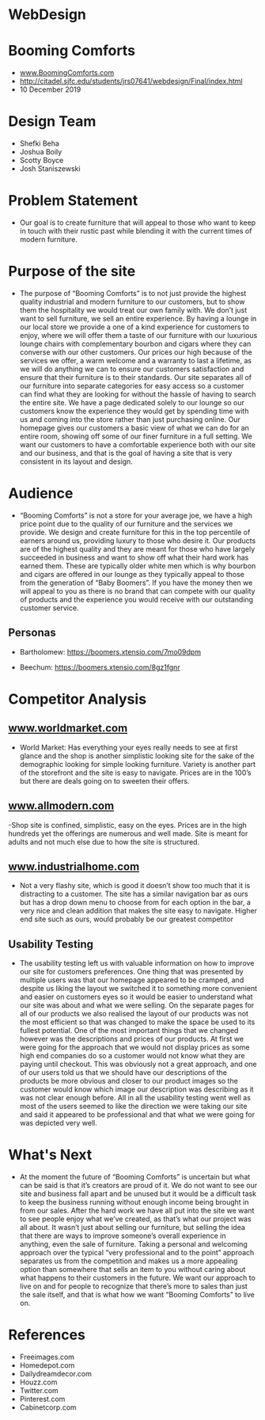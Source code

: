 # WebDesign


# Booming Comforts #
- www.BoomingComforts.com
- http://citadel.sjfc.edu/students/jrs07641/webdesign/Final/index.html
- 10 December 2019

# Design Team
- Shefki Beha
- Joshua Boily
- Scotty Boyce
- Josh Staniszewski

# Problem Statement
- Our goal is to create furniture that will appeal to those who want to keep in touch with their rustic past while blending it with the current times of modern furniture.

# Purpose of the site
- The purpose of “Booming Comforts” is to not just provide the highest quality industrial and modern furniture to our customers, but to show them the hospitality we would treat our own family with. We don’t just want to sell furniture, we sell an entire experience. By having a lounge in our local store we provide a one of a kind experience for customers to enjoy, where we will offer them a taste of our furniture with our luxurious lounge chairs with complementary bourbon and cigars where they can converse with our other customers. Our prices our high because of the services we offer, a warm welcome and a warranty to last a lifetime, as we will do anything we can to ensure our customers satisfaction and ensure that their furniture is to their standards. Our site separates all of our furniture into separate categories for easy access so a customer can find what they are looking for without the hassle of having to search the entire site. We have a page dedicated solely to our lounge so our customers know the experience they would get by spending time with us and coming into the store rather than just purchasing online. Our homepage gives our customers a basic view of what we can do for an entire room, showing off some of our finer furniture in a full setting. We want our customers to have a comfortable experience both with our site and our business, and that is the goal of having a site that is very consistent in its layout and design.

# Audience
- “Booming Comforts” is not a store for your average joe, we have a high price point due to the quality of our furniture and the services we provide. We design and create furniture for this in the top percentile of earners around us, providing luxury to those who desire it. Our products are of the highest quality and they are meant for those who have largely succeeded in business and want to show off what their hard work has earned them. These are typically older white men which is why bourbon and cigars are offered in our lounge as they typically appeal to those from the generation of “Baby Boomers”. If you have the money then we will appeal to you as there is no brand that can compete with our quality of products and the experience you would receive with our outstanding customer service.

## Personas

- Bartholomew: https://boomers.xtensio.com/7mo09dpm

- Beechum: https://boomers.xtensio.com/8gz1fgnr

# Competitor Analysis

## www.worldmarket.com
- World Market: Has everything your eyes really needs to see at first glance and the shop is another simplistic looking site for the sake of the demographic looking for simple looking furniture. Variety is another part of the storefront and the site is easy to navigate. Prices are in the 100’s but there are deals going on to sweeten their offers.

## www.allmodern.com
-Shop site is confined, simplistic, easy on the eyes. Prices are in the high hundreds yet the offerings are numerous and well made. Site is meant for adults and not much else due to how the site is structured.

## www.industrialhome.com
- Not a very flashy site, which is good it doesn’t show too much that it is distracting to a customer. The site has a similar navigation bar as ours but has a drop down menu to choose from for each option in the bar, a very nice and clean addition that makes the site easy to navigate. Higher end site such as ours, would probably be our greatest competitor


## Usability Testing
- The usability testing left us with valuable information on how to improve our site for customers preferences. One thing that was presented by multiple users was that our homepage appeared to be cramped, and despite us liking the layout we switched it to something more convenient and easier on customers eyes so it would be easier to understand what our site was about and what we were selling. On the separate pages for all of our products we also realised the layout of our products was not the most efficient so that was changed to make the space be used to its fullest potential. One of the most important things that we changed however was the descriptions and prices of our products. At first we were going for the approach that we would not display prices as some high end companies do so a customer would not know what they are paying until checkout. This was obviously not a great approach, and one of our users told us that we should have our descriptions of the products be more obvious and closer to our product images so the customer would know which image our description was describing as it was not clear enough before. All in all the usability testing went well as most of the users seemed to like the direction we were taking our site and said it appeared to be professional and that what we were going for was depicted very well.



# What's Next
- At the moment the future of “Booming Comforts” is uncertain but what can be said is that it’s creators are proud of it. We do not want to see our site and business fall apart and be unused but it would be a difficult task to keep the business running without enough income being brought in from our sales. After the hard work we have all put into the site we want to see people enjoy what we’ve created, as that’s what our project was all about. It wasn’t just about selling our furniture, but selling the idea that there are ways to improve someone’s overall experience in anything, even the sale of furniture. Taking a personal and welcoming approach over the typical “very professional and to the point” approach separates us from the competition and makes us a more appealing option than somewhere that sells an item to you without caring about what happens to their customers in the future. We want our approach to live on and for people to recognize that there’s more to sales than just the sale itself, and that is what how we want “Booming Comforts” to live on.

# References
- Freeimages.com
- Homedepot.com
- Dailydreamdecor.com
- Houzz.com
- Twitter.com
- Pinterest.com
- Cabinetcorp.com

